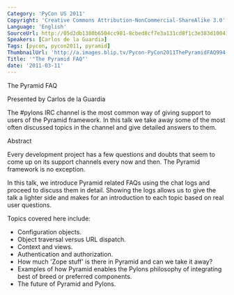 ```yaml
---
Category: 'PyCon US 2011'
Copyright: 'Creative Commons Attribution-NonCommercial-ShareAlike 3.0'
Language: 'English'
SourceUrl: http://05d2db1380b6504cc981-8cbed8cf7e3a131cd8f1c3e383d10041.r93.cf2.rackcdn.com/pycon-us-2011/387_the-pyramid-faq.mp4
Speakers: [Carlos de la Guardia]
Tags: [pycon, pycon2011, pyramid]
ThumbnailUrl: 'http://a.images.blip.tv/Pycon-PyCon2011ThePyramidFAQ994-532.jpg'
Title: '"The Pyramid FAQ"'
date: '2011-03-11'
---
```

The Pyramid FAQ

Presented by Carlos de la Guardia

The #pylons IRC channel is the most common way of giving support to users of
the Pyramid framework. In this talk we take away some of the most often
discussed topics in the channel and give detailed answers to them.

Abstract

Every development project has a few questions and doubts that seem to come up
on its support channels every now and then. The Pyramid framework is no
exception.

In this talk, we introduce Pyramid related FAQs using the chat logs and
proceed to discuss them in detail. Showing the logs allows us to give the talk
a lighter side and makes for an introduction to each topic based on real user
questions.

Topics covered here include:

  * Configuration objects. 
  * Object traversal versus URL dispatch. 
  * Context and views. 
  * Authentication and authorization. 
  * How much 'Zope stuff' is there in Pyramid and can we take it away? 
  * Examples of how Pyramid enables the Pylons philosophy of integrating best of breed or preferred components. 
  * The future of Pyramid and Pylons. 

